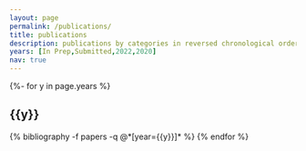 ```yaml
---
layout: page
permalink: /publications/
title: publications
description: publications by categories in reversed chronological order. generated by jekyll-scholar.
years: [In Prep,Submitted,2022,2020]
nav: true
---
```

<!-- _pages/publications.md -->
<div class="publications">

{%- for y in page.years %}
  <h2 class="year">{{y}}</h2>
  {% bibliography -f papers -q @*[year={{y}}]* %}
{% endfor %}

</div>
